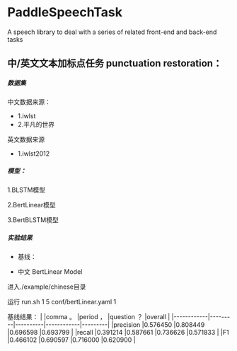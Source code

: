 # PaddleSpeechTask
A speech library to deal with a series of related front-end and back-end tasks  


## 中/英文文本加标点任务 punctuation restoration：
##### 数据集
中文数据来源：
- 1.iwlst
- 2.平凡的世界

英文数据来源
- 1.iwlst2012


##### 模型：
1.BLSTM模型

2.BertLinear模型

3.BertBLSTM模型

##### 实验结果
* 基线：
- 中文 BertLinear Model
  
进入./example/chinese目录 

运行 run.sh 1 5 conf/bertLinear.yaml 1


基线结果：
    |            |comma 。 |period ， |question ？ |overall  |
    |------------|---------|----------|------------|---------|
    |precision   |0.576450 |0.808449  |0.696598    |0.693799 |
    |recall      |0.391214 |0.587661  |0.736626    |0.571833 |
    |F1          |0.466102 |0.690597  |0.716000    |0.620900 |